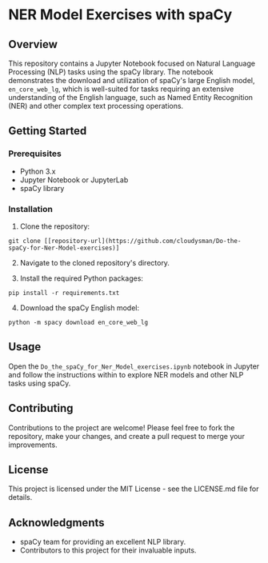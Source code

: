 
# NER Model Exercises with spaCy

## Overview
This repository contains a Jupyter Notebook focused on Natural Language Processing (NLP) tasks using the spaCy library. The notebook demonstrates the download and utilization of spaCy's large English model, `en_core_web_lg`, which is well-suited for tasks requiring an extensive understanding of the English language, such as Named Entity Recognition (NER) and other complex text processing operations.

## Getting Started

### Prerequisites
- Python 3.x
- Jupyter Notebook or JupyterLab
- spaCy library

### Installation
1. Clone the repository:
```
git clone [[repository-url](https://github.com/cloudysman/Do-the-spaCy-for-Ner-Model-exercises)]
```

2. Navigate to the cloned repository's directory.

3. Install the required Python packages:
```
pip install -r requirements.txt
```

4. Download the spaCy English model:
```
python -m spacy download en_core_web_lg
```

## Usage
Open the `Do_the_spaCy_for_Ner_Model_exercises.ipynb` notebook in Jupyter and follow the instructions within to explore NER models and other NLP tasks using spaCy.

## Contributing
Contributions to the project are welcome! Please feel free to fork the repository, make your changes, and create a pull request to merge your improvements.

## License
This project is licensed under the MIT License - see the LICENSE.md file for details.

## Acknowledgments
- spaCy team for providing an excellent NLP library.
- Contributors to this project for their invaluable inputs.
